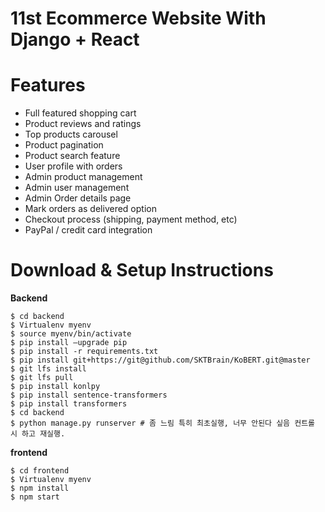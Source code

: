 # 11st Ecommerce Website With Django + React



# Features
* Full featured shopping cart
* Product reviews and ratings
* Top products carousel
* Product pagination
* Product search feature
* User profile with orders
* Admin product management
* Admin user management
* Admin Order details page
* Mark orders as delivered option
* Checkout process (shipping, payment method, etc)
* PayPal / credit card integration


# Download & Setup Instructions

**Backend**

```shell
$ cd backend
$ Virtualenv myenv
$ source myenv/bin/activate
$ pip install —upgrade pip
$ pip install -r requirements.txt
$ pip install git+https://git@github.com/SKTBrain/KoBERT.git@master
$ git lfs install
$ git lfs pull
$ pip install konlpy
$ pip install sentence-transformers
$ pip install transformers
$ cd backend
$ python manage.py runserver # 좀 느림 특히 최초실행, 너무 안된다 싶음 컨트롤 시 하고 재실행.
```

 **frontend**
 
```shell
$ cd frontend
$ Virtualenv myenv
$ npm install
$ npm start
```
